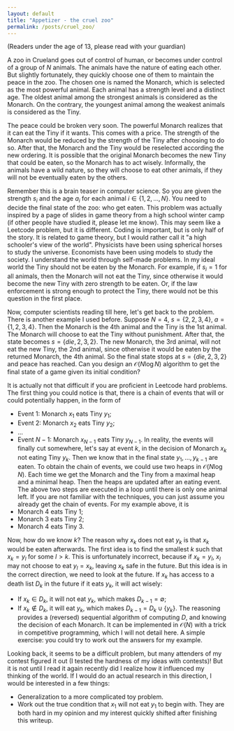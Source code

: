 ```yaml
---
layout: default
title: "Appetizer - the cruel zoo"
permalink: /posts/cruel_zoo/
---
```


(Readers under the age of 13, please read with your guardian)

A zoo in Crueland goes out of control of human, or becomes under control of a group of $N$ animals. The animals have the nature of eating each other. But slightly fortunately, they quickly choose one of them to maintain the peace in the zoo. The chosen one is named the Monarch, which is selected as the most powerful animal. Each animal has a strength level and a distinct age. The oldest animal among the strongest animals is considered as the Monarch. On the contrary, the youngest animal among the weakest animals is considered as the Tiny. 

The peace could be broken very soon. The powerful Monarch realizes that it can eat the Tiny if it wants. This comes with a price. The strength of the Monarch would be reduced by the strength of the Tiny after choosing to do so. After that, the Monarch and the Tiny would be reselected according the new ordering. It is possible that the original Monarch becomes the new Tiny that could be eaten, so the Monarch has to act wisely. Informally, the animals have a wild nature, so they will choose to eat other animals, if they will not be eventually eaten by the others. 

Remember this is a brain teaser in computer science. So you are given the strength $s_i$ and the age $a_i$ for each animal $i\in \{1,2,...,N\}$. You need to decide the final state of the zoo: who get eaten. This problem was actually inspired by a page of slides in game theory from a high school winter camp (if other people have studied it, please let me know). This may seem like a Leetcode problem, but it is different. Coding is important, but is only half of the story. It is related to game theory, but I would rather call it "a high schooler's view of the world". Physicists have been using spherical horses to study the universe. Economists have been using models to study the society. I understand the world through self-made problems. In my ideal world the Tiny should not be eaten by the Monarch. For example, if $s_i=1$ for all animals, then the Monarch will not eat the Tiny, since otherwise it would become the new Tiny with zero strength to be eaten. Or, if the law enforcement is strong enough to protect the Tiny, there would not be this question in the first place. 

Now, computer scientists reading till here, let's get back to the problem. There is another example I used before. Suppose $N=4$, $s=\{2,2,3,4\}$, $a=\{1,2,3,4\}$. Then the Monarch is the $4$th animal and the Tiny is the $1$st animal. The Monarch will choose to eat the Tiny without punishment. After that, the state becomes $s=\{die,2,3,2\}$. The new Monarch, the $3$rd animal, will not eat the new Tiny, the $2$nd animal, since otherwise it would be eaten by the returned Monarch, the $4$th animal. So the final state stops at $s=\{die,2,3,2\}$ and peace has reached. Can you design an $\mathcal{O}(N\log N)$ algorithm to get the final state of a game given its initial condition?

It is actually not that difficult if you are proficient in Leetcode hard problems. The first thing you could notice is that, there is a chain of events that will or could potentially happen, in the form of 
- Event $1$: Monarch $x_1$ eats Tiny $y_1$;
- Event $2$: Monarch $x_2$ eats Tiny $y_2$;
- ...
- Event $N-1$: Monarch $x_{N-1}$ eats Tiny $y_{N-1}$.
In reality, the events will finally cut somewhere, let's say at event $k$, in the decision of Monarch $x_k$ not eating Tiny $y_k$. Then we know that in the final state $y_1,...,y_{k-1}$ are eaten. To obtain the chain of events, we could use two heaps in $\mathcal{O}(N\log N)$. Each time we get the Monarch and the Tiny from a maximal heap and a minimal heap. Then the heaps are updated after an eating event. The above two steps are executed in a loop until there is only one animal left. If you are not familiar with the techniques, you can just assume you already get the chain of events. For my example above, it is
- Monarch $4$ eats Tiny $1$;
- Monarch $3$ eats Tiny $2$;
- Monarch $4$ eats Tiny $3$.

Now, how do we know $k$? The reason why $x_k$ does not eat $y_k$ is that $x_k$ would be eaten afterwards. The first idea is to find the smallest $k$ such that $x_k= y_{l}$ for some $l>k$. This is unfortunately incorrect, because if $x_k=y_l$, $x_l$ may not choose to eat $y_l=x_k$, leaving $x_k$ safe in the future. But this idea is in the correct direction, we need to look at the future. If $x_k$ has access to a death list $D_k$ in the future if it eats $y_k$, it will act wisely:
- If $x_k\in D_k$, it will not eat $y_k$, which makes $D_{k-1}=\emptyset$;
- If $x_k\notin D_k$, it will eat $y_k$, which makes $D_{k-1}=D_k\cup \{y_k\}$.
The reasoning provides a (reversed) sequential algorithm of computing $D$, and knowing the decision of each Monarch. It can be implemented in $\mathcal{O}(N)$ with a trick in competitive programming, which I will not detail here. A simple exercise: you could try to work out the answers for my example.

Looking back, it seems to be a difficult problem, but many attenders of my contest figured it out (I tested the hardness of my ideas with contests)! But it is not until I read it again recently did I realize how it influenced my thinking of the world. If I would do an actual research in this direction, I would be interested in a few things:
- Generalization to a more complicated toy problem.
- Work out the true condition that $x_1$ will not eat $y_1$ to begin with. 
They are both hard in my opinion and my interest quickly shifted after finishing this writeup.